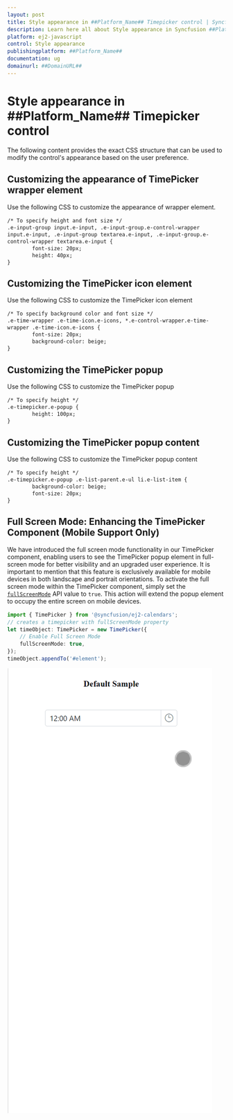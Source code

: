 ```yaml
---
layout: post
title: Style appearance in ##Platform_Name## Timepicker control | Syncfusion
description: Learn here all about Style appearance in Syncfusion ##Platform_Name## Timepicker control of Syncfusion Essential JS 2 and more.
platform: ej2-javascript
control: Style appearance 
publishingplatform: ##Platform_Name##
documentation: ug
domainurl: ##DomainURL##
---
```


# Style appearance in ##Platform_Name## Timepicker control

The following content provides the exact CSS structure that can be used to modify the control's appearance based on the user preference.

## Customizing the appearance of TimePicker wrapper element

Use the following CSS to customize the appearance of wrapper element.

```
/* To specify height and font size */
.e-input-group input.e-input, .e-input-group.e-control-wrapper input.e-input, .e-input-group textarea.e-input, .e-input-group.e-control-wrapper textarea.e-input {
        font-size: 20px;
        height: 40px;
}
```

## Customizing the TimePicker icon element

Use the following CSS to customize the TimePicker icon element

```
/* To specify background color and font size */
.e-time-wrapper .e-time-icon.e-icons, *.e-control-wrapper.e-time-wrapper .e-time-icon.e-icons {
        font-size: 20px;
        background-color: beige;
}
```

## Customizing the TimePicker popup

Use the following CSS to customize the TimePicker popup

```
/* To specify height */
.e-timepicker.e-popup {
        height: 100px;
}
```

## Customizing the TimePicker popup content

Use the following CSS to customize the TimePicker popup content

```
/* To specify height */
.e-timepicker.e-popup .e-list-parent.e-ul li.e-list-item {
        background-color: beige;
        font-size: 20px;
}
```

## Full Screen Mode: Enhancing the TimePicker Component (Mobile Support Only)

We have introduced the full screen mode functionality in our TimePicker component, enabling users to see the TimePicker popup element in full-screen mode for better visibility and an upgraded user experience. It is important to mention that this feature is exclusively available for mobile devices in both landscape and portrait orientations. To activate the full screen mode within the TimePicker component, simply set the [`fullScreenMode`](../api/timepicker#fullScreenMode) API value to `true`. This action will extend the popup element to occupy the entire screen on mobile devices.

```typescript
import { TimePicker } from '@syncfusion/ej2-calendars';
// creates a timepicker with fullScreenMode property
let timeObject: TimePicker = new TimePicker({
    // Enable Full Screen Mode
    fullScreenMode: true,
});
timeObject.appendTo('#element');
```

![TimePickerFullScreen](../images/TimePickerFullScreen.gif)